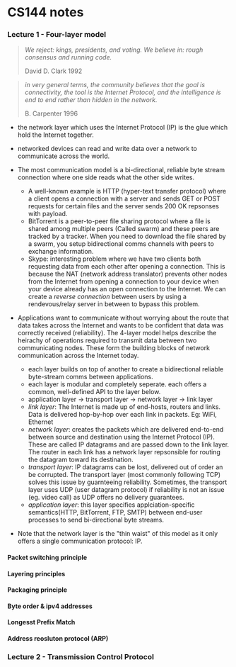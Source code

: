 # CS144 notes

### Lecture 1 - Four-layer model

> _We reject: kings, presidents, and voting. We believe in: rough consensus and running code._
>
> David D. Clark 1992

>_in very general terms, the community believes that the goal is connectivity, the tool is the Internet Protocol, and the intelligence is end to end rather than hidden in the network._
>
> B. Carpenter 1996

-  the network layer which uses the Internet Protocol (IP) is the glue which hold the Internet together.

- networked devices can read and write data over a network to communicate across the world.

- The most communication model is a bi-directional, reliable byte stream connection where one side reads what the other side writes.
    - A well-known example is HTTP (hyper-text transfer protocol) where a client opens a connection with a server and sends GET or POST requests for certain files and the server sends 200 OK repsonses with payload.
    - BitTorrent is a peer-to-peer file sharing protocol where a file is shared among multiple peers (Called swarm) and these peers are tracked by a tracker. When you need to download the file shared by a swarm, you setup bidirectional comms channels with peers to exchange information.
    - Skype: interesting problem where we have two clients both requesting data from each other after opening a connection. This is because the NAT (network address translator) prevents other nodes from the Internet from opening a connection to your device when your device already has an open connection to the Internet. We can create a _reverse connection_ between users by using a rendevous/relay server in between to bypass this problem.

- Applications want to communicate without worrying about the route that data takes across the Internet and wants to be confident that data was correctly received (reliability). The 4-layer model helps describe the heirachy of operations required to transmit data between two communicating nodes. These form the building blocks of network communication across the Internet today.
    -  each layer builds on top of another to create a bidirectional reliable byte-stream comms between applications.
    - each layer is modular and completely seperate. each offers a common, well-defined API to the layer below.
    - application layer -> transport layer -> network layer -> link layer
    - _link layer_: The Internet is made up of end-hosts, routers and links. Data is delivered hop-by-hop over each link in packets. Eg: WiFi, Ethernet
    - _network layer_: creates the packets which are delivered end-to-end between source and destination using the Internet Protocol (IP). These are called IP datagrams and are passed down to the link layer. The router in each link has a network layer repsonsible for routing the datagram toward its destination.
    - _transport layer_: IP datagrams can be lost, delivered out of order an be corrupted. The transport layer (most commonly following TCP) solves this issue by guarnteeing reliability. Sometimes, the transport layer uses UDP (user datagram protocol) if reliability is not an issue (eg. video call) as UDP offers no delivery guarantees.
    - _application layer_: this layer specifies applciation-specific semantics(HTTP, BitTorrent, FTP, SMTP) between end-user processes to send bi-directional byte streams.

- Note that the network layer is the "thin waist" of this model as it only offers a single communication protocol: IP.

#### Packet switching principle

#### Layering principles

#### Packaging principle

#### Byte order & ipv4 addresses

#### Longesst Prefix Match

#### Address reosluton protocol (ARP)

### Lecture 2 - Transmission Control Protocol